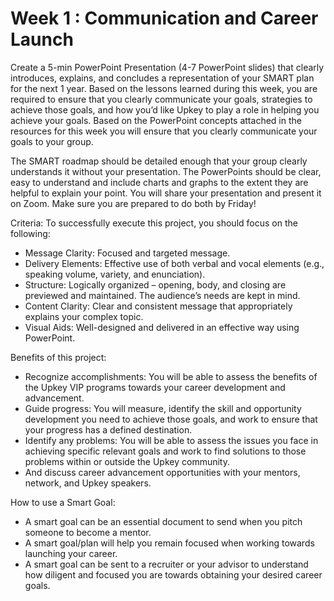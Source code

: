 # Week 1 : Communication and Career Launch

Create a 5-min PowerPoint Presentation (4-7 PowerPoint slides) that clearly introduces, explains, and concludes a representation of your SMART plan for the next 1 year. Based on the lessons learned during this week, you are required to ensure that you clearly communicate your goals, strategies to achieve those goals, and how you’d like Upkey to play a role in helping you achieve your goals. Based on the PowerPoint concepts attached in the resources for this week you will ensure that you clearly communicate your goals to your group.

The SMART roadmap should be detailed enough that your group clearly understands it without your presentation. The PowerPoints should be clear, easy to understand and include charts and graphs to the extent they are helpful to explain your point. You will share your presentation and present it on Zoom. Make sure you are prepared to do both by Friday!

Criteria: To successfully execute this project, you should focus on the following:
- Message Clarity: Focused and targeted message.
- Delivery Elements: Effective use of both verbal and vocal elements (e.g., speaking volume, variety, and enunciation).
- Structure: Logically organized – opening, body, and closing are previewed and maintained. The audience’s needs are kept in mind.
- Content Clarity: Clear and consistent message that appropriately explains your complex topic.
- Visual Aids: Well-designed and delivered in an effective way using PowerPoint.

Benefits of this project:
- Recognize accomplishments: You will be able to assess the benefits of the Upkey VIP programs towards your career development and advancement.
- Guide progress: You will measure, identify the skill and opportunity development you need to achieve those goals, and work to ensure that your progress has a defined destination.
- Identify any problems: You will be able to assess the issues you face in achieving specific relevant goals and work to find solutions to those problems within or outside the Upkey community.
- And discuss career advancement opportunities with your mentors, network, and Upkey speakers.

How to use a Smart Goal:
- A smart goal can be an essential document to send when you pitch someone to become a mentor.
- A smart goal/plan will help you remain focused when working towards launching your career.
- A smart goal can be sent to a recruiter or your advisor to understand how diligent and focused you are towards obtaining your desired career goals.
